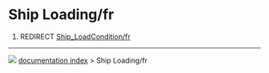 # Ship Loading/fr
1.  REDIRECT [Ship\_LoadCondition/fr](Ship_LoadCondition/fr.md)



---
![](images/Right_arrow.png) [documentation index](../README.md) > Ship Loading/fr
